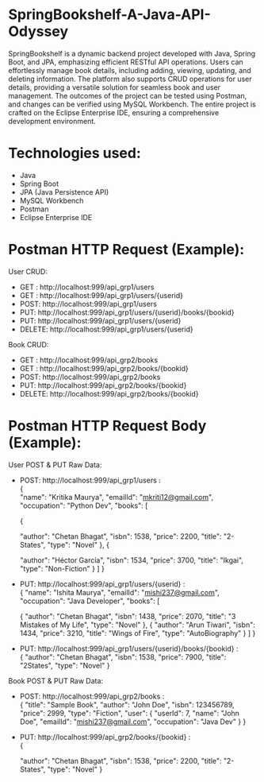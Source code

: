 # SpringBookshelf-A-Java-API-Odyssey
SpringBookshelf is a dynamic backend project developed with Java, Spring Boot, and JPA, emphasizing efficient RESTful API operations. Users can effortlessly manage book details, including adding, viewing, updating, and deleting information. The platform also supports CRUD operations for user details, providing a versatile solution for seamless book and user management. The outcomes of the project can be tested using Postman, and changes can be verified using MySQL Workbench. The entire project is crafted on the Eclipse Enterprise IDE, ensuring a comprehensive development environment.
# Technologies used:
- Java
- Spring Boot
- JPA (Java Persistence API)
- MySQL Workbench
- Postman
- Eclipse Enterprise IDE
# Postman HTTP Request (Example):
User CRUD:
- GET : http://localhost:999/api_grp1/users
- GET : http://localhost:999/api_grp1/users/{userid}
- POST: http://localhost:999/api_grp1/users
- PUT: http://localhost:999/api_grp1/users/{userid}/books/{bookid}
- PUT: http://localhost:999/api_grp1/users/{userid}
- DELETE: http://localhost:999/api_grp1/users/{userid}

Book CRUD:
- GET : http://localhost:999/api_grp2/books
- GET : http://localhost:999/api_grp2/books/{bookid}
- POST: http://localhost:999/api_grp2/books
- PUT: http://localhost:999/api_grp2/books/{bookid}
- DELETE: http://localhost:999/api_grp2/books/{bookid}
# Postman HTTP Request Body (Example):
User POST & PUT Raw Data:
- POST: http://localhost:999/api_grp1/users : <br/>
{      
        "name": "Kritika Maurya",
        "emailId": "mkriti12@gmail.com",
        "occupation": "Python Dev",
        "books": [
		
	{
   
    "author": "Chetan Bhagat",
    "isbn": 1538,
    "price": 2200,
    "title": "2-States",
    "type": "Novel"
},
{
    
    "author": "Héctor García",
    "isbn": 1534,
    "price": 3700,
    "title": "Ikgai",
    "type": "Non-Fiction"
}
		]
    }

- PUT: http://localhost:999/api_grp1/users/{userid} : <br/>
{
        "name": "Ishita Maurya",
        "emailId": "mishi237@gmail.com",
        "occupation": "Java Developer",
        "books": [
		
	{
    "author": "Chetan Bhagat",
    "isbn": 1438,
    "price": 2070,
    "title": "3 Mistakes of My Life",
    "type": "Novel"
},
{
    "author": "Arun Tiwari",
    "isbn": 1434,
    "price": 3210,
    "title": "Wings of Fire",
    "type": "AutoBiography"
}
		]
    }

- PUT: http://localhost:999/api_grp1/users/{userid}/books/{bookid} : <br/> 
{
      "author": "Chetan Bhagat",
      "isbn": 1538,
      "price": 7900,
      "title": "2States",
      "type": "Novel"
    }

Book POST & PUT Raw Data:   
- POST: http://localhost:999/api_grp2/books : <br/>
{
  "title": "Sample Book",
  "author": "John Doe",
  "isbn": 123456789,
  "price": 2999,
  "type": "Fiction",
  "user": {
    "userId": 7,
    "name": "John Doe",
    "emailId": "mishi237@gmail.com",
    "occupation": "Java Dev"
  }
}

- PUT: http://localhost:999/api_grp2/books/{bookid} : <br/> 
{
   
    "author": "Chetan Bhagat",
    "isbn": 1538,
    "price": 2200,
    "title": "2-States",
    "type": "Novel"
}

